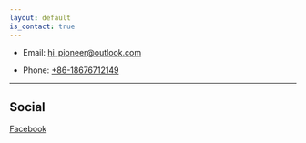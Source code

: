 ```yaml
---
layout: default
is_contact: true
---
```


* Email: [hi_pioneer@outlook.com](mailto:hi_pioneer@outlook.com)

* Phone: [+86-18676712149](tel:+86-18676712149)

---

## Social

[Facebook](#https://www.facebook.com/profile.php?id=100023115063912)

